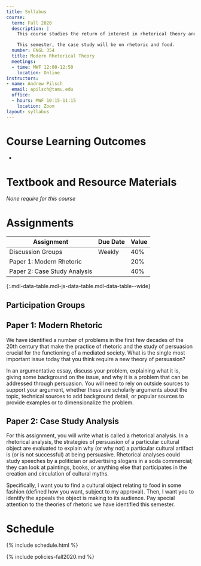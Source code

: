 ```yaml
---
title: Syllabus
course:
  term: Fall 2020
  description: |
    This course studies the return of interest in rhetorical theory and rhetorical training in the 20th century. There are three units: 1) we explore various texts that situate modern life (cities, cars, and mass media, especially) as a problem that rhetoric can solve; 2) we look at some theories of persuasion that respond specifically to these various challenges; 3) we use these theories to explore a rhetorical case study.

    This semester, the case study will be on rhetoric and food.
  number: ENGL 354
  title: Modern Rhetorical Theory
  meetings:
  - time: MWF 12:00-12:50
    location: Online
instructors:
- name: Andrew Pilsch
  email: apilsch@tamu.edu
  office:
  - hours: MWF 10:15-11:15
    location: Zoom
layout: syllabus
---
```


# Course Learning Outcomes

* 

# Textbook and Resource Materials 

*None require for this course*

# Assignments

| Assignment          | Due Date      | Value |
| ---------------------|---------------|-------|
| Discussion Groups            | Weekly | 40% |
| Paper 1: Modern Rhetoric     |  | 20% |
| Paper 2: Case Study Analysis |  | 40% |
{:.mdl-data-table.mdl-js-data-table.mdl-data-table--wide}

## Participation Groups

## Paper 1: Modern Rhetoric

We have identified a number of problems in the first few decades of the 20th century that make the practice of rhetoric and the study of persuasion crucial for the functioning of a mediated society. What is the single most important issue today that you think require a new theory of persuasion?

In an argumentative essay, discuss your problem, explaining what it is, giving some background on the issue, and why it is a problem that can be addressed through persuasion. You will need to rely on outside sources to support your argument, whether these are scholarly arguments about the topic, technical sources to add background detail, or popular sources to provide examples or to dimensionalize the problem.

## Paper 2: Case Study Analysis

For this assignment, you will write what is called a rhetorical analysis. In a rhetorical analysis, the strategies of persuasion of a particular cultural object are evaluated to explain why (or why not) a particular cultural artifact is (or is not successful) at being persuasive. Rhetorical analyses could study speeches by a politician or advertising slogans in a soda commercial; they can look at paintings, books, or anything else that participates in the creation and circulation of cultural myths.

Specifically, I want you to find a cultural object relating to food in some fashion (defined how you want, subject to my approval). Then, I want you to identify the appeals the object is making to its audience. Pay special attention to the theories of rhetoric we have identified this semester.

# Schedule

{% include schedule.html %}

{% include policies-fall2020.md %}

